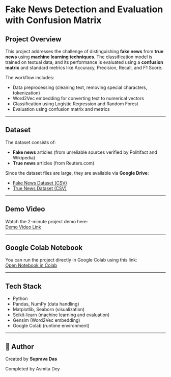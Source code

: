 #  Fake News Detection and Evaluation with Confusion Matrix

##  Project Overview
This project addresses the challenge of distinguishing **fake news** from **true news** using **machine learning techniques**. The classification model is trained on textual data, and its performance is evaluated using a **confusion matrix** and standard metrics like Accuracy, Precision, Recall, and F1 Score.

The workflow includes:
- Data preprocessing (cleaning text, removing special characters, tokenization)
- Word2Vec embedding for converting text to numerical vectors
- Classification using Logistic Regression and Random Forest
- Evaluation using confusion matrix and metrics

---

##  Dataset
The dataset consists of:
- **Fake news** articles (from unreliable sources verified by Politifact and Wikipedia)
- **True news** articles (from Reuters.com)

Since the dataset files are large, they are available via **Google Drive**:

- [Fake News Dataset (CSV)](https://drive.google.com/file/d/1ZMLQRpBetT8BVq3gL9sQFzuRtqXbGWDA/view?usp=sharing)
- [True News Dataset (CSV)](https://drive.google.com/file/d/1chFUjS_tcp79qB_Sea5GsB47bF6aMSjk/view?usp=sharing)

---

##  Demo Video
Watch the 2-minute project demo here:  
[Demo Video Link](https://drive.google.com/file/d/1XCH6SVHDqg7UVKfAdPipgl-bzyOdXNWd/view?usp=sharing)

---

##  Google Colab Notebook
You can run the project directly in Google Colab using this link:  
[Open Notebook in Colab](https://colab.research.google.com/drive/1DqlAWnvfa3LMxXkKF0-FWRIRQ-q7gCrq?usp=sharing)

---

##  Tech Stack
- Python
- Pandas, NumPy (data handling)
- Matplotlib, Seaborn (visualization)
- Scikit-learn (machine learning and evaluation)
- Gensim (Word2Vec embedding)
- Google Colab (runtime environment)

---

## 📌 Author
Created by **Suprava Das**

Completed by Asmita Dey
